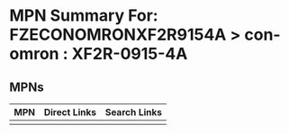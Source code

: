 



# MPN Summary For: FZECONOMRONXF2R9154A > con-omron : XF2R-0915-4A

## MPNs
  

|MPN|Direct Links|Search Links|
| :--- | :--- | :--- |
||||
